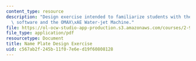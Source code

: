 ```yaml
---
content_type: resource
description: "Design exercise intended to familiarize students with the OMAX\xAE layout\
  \ software and the OMAX\xAE Water-jet Machine."
file: https://ol-ocw-studio-app-production.s3.amazonaws.com/courses/2-993-designing-paths-to-peace-fall-2002/c567ab2f245b11f07e6ed19f60808128_waterjettutorial.pdf
file_type: application/pdf
resourcetype: Document
title: Name Plate Design Exercise
uid: c567ab2f-245b-11f0-7e6e-d19f60808128
---
```

